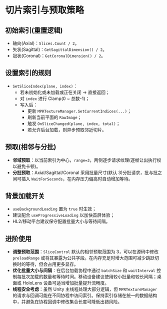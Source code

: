 # 切片索引与预取策略

## 初始索引(重置逻辑)
- 轴向(Axial)：`Slices.Count / 2`。
- 矢状(Sagittal)：`GetSagittalDimension() / 2`。
- 冠状(Coronal)：`GetCoronalDimension() / 2`。

## 设置索引的规则
- `SetSliceIndex(plane, index)`：
  - 若未初始化或未加载或正在关闭 → 直接返回；
  - 对 `index` 进行 Clamp(0 ~ 总数-1)；
  - 写入后：
    - 更新 `MPRTextureManager.SetCurrentIndices(...)`；
    - 刷新当前平面的 `RawImage`；
    - 触发 `OnSliceChanged(plane, index, total)`；
    - 若允许后台加载，则异步预取邻近切片。

## 预取(相邻与分批)
- **邻域预取**：以当前索引为中心，`range=3`，两侧逐步请求纹理(逐帧让出执行权以避免卡顿)。
- **分批预取**：Axial/Sagittal/Coronal 采用批量尺寸(默认 3)分批请求，批与批之间可插入 `WaitForSeconds`，在内存压力偏高时自动增加等待。

## 背景加载开关
- `useBackgroundLoading` 置为 `true` 时生效；
- 建议配合 `useProgressiveLoading` 以加快首屏体验；
- HL2/移动平台建议保守配置批量大小与等待间隔。

## 进阶使用

- **调整预取范围**：`SliceControl` 默认的相邻预取范围为 3，可以在源码中修改 `preloadRange` 或将其暴露为公共字段。在内存充足时增大范围可减少跳跃切换时的等待，但会占用更多显存。
- **优化批量大小与间隔**：在后台加载协程中通过 `batchSize` 和 `waitInterval` 控制每批次加载的数量和等待时间。移动设备建议使用较小批量和较长间隔；桌面或 HoloLens 设备可适当增加批量提升流畅度。
- **线程安全考虑**：虽然 Unity 主线程处理大部分逻辑，但 `MPRTextureManager` 的请求与回调可能在不同协程中访问索引。保持索引存储在统一的数据结构中，并避免在协程回调中修改集合长度可降低出错风险。